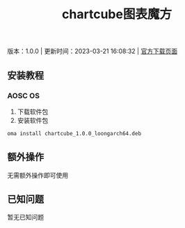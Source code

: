 ﻿---
id: 1438
title: chartcube图表魔方
toc: true
weight: 1438
---

版本：1.0.0 | 更新时间：2023-03-21 16:08:32 | [官方下载页面](http://app.loongapps.cn/#/detail/1438)

## 安装教程 

### AOSC OS 

1. 下载软件包
2. 安装软件包

```bash
oma install chartcube_1.0.0_loongarch64.deb
```

## 额外操作

无需额外操作即可使用

## 已知问题

暂无已知问题

